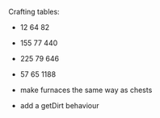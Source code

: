 Crafting tables:

* 12 64 82
* 155 77 440
* 225 79 646

* 57 65 1188

* make furnaces the same way as chests
* add a getDirt behaviour